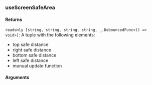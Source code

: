 ### useScreenSafeArea

#### Returns

`readonly [string, string, string, string, _.DebouncedFunc<() => void>]`: A tuple with the following elements:

- top safe distance
- right safe distance
- bottom safe distance
- left safe distance
- munual update function

#### Arguments
